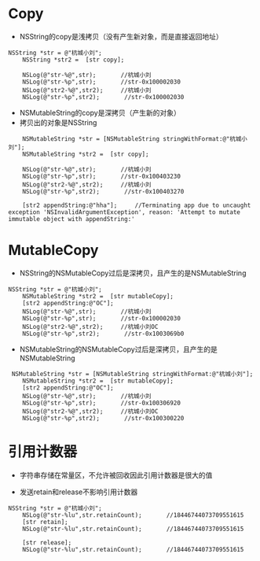 # Copy

* NSString的copy是浅拷贝（没有产生新对象，而是直接返回地址）

```
NSString *str = @"杭城小刘";
    NSString *str2 =  [str copy];

    NSLog(@"str-%@",str);       //杭城小刘
    NSLog(@"str-%p",str);       //str-0x100002030
    NSLog(@"str2-%@",str2);     //杭城小刘
    NSLog(@"str-%p",str2);       //str-0x100002030
```

* NSMutableString的copy是深拷贝（产生新的对象）
* 拷贝出的对象是NSString

```
    NSMutableString *str = [NSMutableString stringWithFormat:@"杭城小刘"];
    NSMutableString *str2 =  [str copy];

    NSLog(@"str-%@",str);       //杭城小刘
    NSLog(@"str-%p",str);       //str-0x100403230
    NSLog(@"str2-%@",str2);     //杭城小刘
    NSLog(@"str-%p",str2);       //str-0x100403270

    [str2 appendString:@"hha"];     //Terminating app due to uncaught exception 'NSInvalidArgumentException', reason: 'Attempt to mutate immutable object with appendString:'
```

# 

# 

# MutableCopy

* NSString的NSMutableCopy过后是深拷贝，且产生的是NSMutableString

```
NSString *str = @"杭城小刘";
    NSMutableString *str2 =  [str mutableCopy];
    [str2 appendString:@"OC"];
    NSLog(@"str-%@",str);       //杭城小刘
    NSLog(@"str-%p",str);       //str-0x100002030
    NSLog(@"str2-%@",str2);     //杭城小刘OC
    NSLog(@"str-%p",str2);       //str-0x1003069b0
```

* NSMutableString的NSMutableCopy过后是深拷贝，且产生的是NSMutableString

```
 NSMutableString *str = [NSMutableString stringWithFormat:@"杭城小刘"];
    NSMutableString *str2 =  [str mutableCopy];
    [str2 appendString:@"OC"];
    NSLog(@"str-%@",str);       //杭城小刘
    NSLog(@"str-%p",str);       //str-0x100306920
    NSLog(@"str2-%@",str2);     //杭城小刘OC
    NSLog(@"str-%p",str2);       //str-0x100300220
```





# 引用计数器

  


* 字符串存储在常量区，不允许被回收因此引用计数器是很大的值

* 发送retain和release不影响引用计数器

```
NSString *str = @"杭城小刘";
    NSLog(@"str-%lu",str.retainCount);       //18446744073709551615
    [str retain];
    NSLog(@"str-%lu",str.retainCount);       //18446744073709551615
    
    [str release];
    NSLog(@"str-%lu",str.retainCount);       //18446744073709551615
    
```



